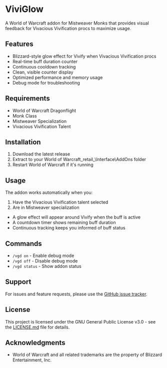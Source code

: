 # ViviGlow

A World of Warcraft addon for Mistweaver Monks that provides visual feedback for Vivacious Vivification procs to maximize usage.

## Features
- Blizzard-style glow effect for Vivify when Vivacious Vivification procs
- Real-time buff duration counter
- Continuous cooldown tracking
- Clean, visible counter display
- Optimized performance and memory usage
- Debug mode for troubleshooting

## Requirements
- World of Warcraft Dragonflight
- Monk Class
- Mistweaver Specialization
- Vivacious Vivification Talent

## Installation
1. Download the latest release
2. Extract to your World of Warcraft\_retail_\Interface\AddOns folder
3. Restart World of Warcraft if it's running

## Usage
The addon works automatically when you:
1. Have the Vivacious Vivification talent selected
2. Are in Mistweaver specialization
- A glow effect will appear around Vivify when the buff is active
- A countdown timer shows remaining buff duration
- Continuous tracking keeps you informed of buff status

## Commands
- `/vgd on` - Enable debug mode
- `/vgd off` - Disable debug mode
- `/vgd status` - Show addon status

## Support
For issues and feature requests, please use the [GitHub issue tracker](https://github.com/yourusername/ViviGlow/issues).

## License
This project is licensed under the GNU General Public License v3.0 - see the [LICENSE.md](docs/LICENSE.md) file for details.

## Acknowledgments
- World of Warcraft and all related trademarks are the property of Blizzard Entertainment, Inc. 